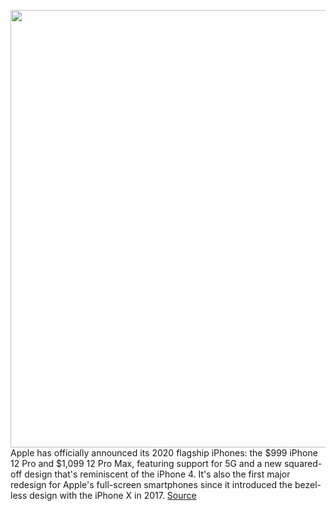 <img src='https://cdn.vox-cdn.com/thumbor/ZYTXYp795f4p01DLKSMFs1MGoGQ=/0x0:1515x853/1200x800/filters:focal(637x306:879x548)/cdn.vox-cdn.com/uploads/chorus_image/image/67624641/lcimg_fba2bead_29ad_4d83_b0a1_cdd429a3484f.5.jpg' width='700px' /><br/>
Apple has officially announced its 2020 flagship iPhones: the $999 iPhone 12 Pro and $1,099 12 Pro Max, featuring support for 5G and a new squared-off design that's reminiscent of the iPhone 4. It's also the first major redesign for Apple's full-screen smartphones since it introduced the bezel-less design with the iPhone X in 2017.
<a href='https://www.theverge.com/2020/10/13/21504764/apple-iphone-12-pro-max-screen-size-5g-features-price-release-date'> Source <a/>